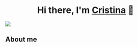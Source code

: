 <div align="center">
<h1 align="center">Hi there, I'm <a href="">Cristina</a> 👋</h1>
</div>
<img src="[https://res.cloudinary.com/dlddsebry/video/upload/v1693213924/Cristina_memxyc.mp4](https://res.cloudinary.com/dlddsebry/image/upload/v1693214159/Cristina_rmfwfw.gif)https://res.cloudinary.com/dlddsebry/image/upload/v1693214159/Cristina_rmfwfw.gif">

## About me


